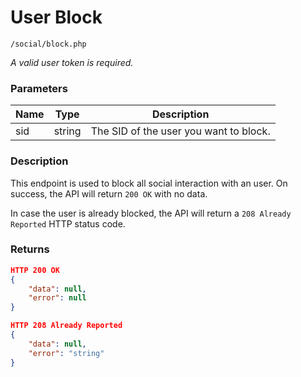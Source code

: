 # User Block

```
/social/block.php
```

*A valid user token is required.*

### Parameters
| Name | Type   | Description                            |
|------|--------|----------------------------------------|
| sid  | string | The SID of the user you want to block. |

### Description
This endpoint is used to block all social interaction with an user. On success, the API will return `200 OK` with no data.

In case the user is already blocked, the API will return a `208 Already Reported` HTTP status code.

### Returns
```json
HTTP 200 OK
{
	"data": null,
	"error": null
}
```

```json
HTTP 208 Already Reported
{
	"data": null,
	"error": "string"
}
```